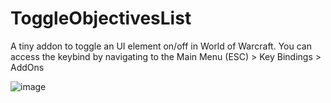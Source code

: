 # ToggleObjectivesList

A tiny addon to toggle an UI element on/off in World of Warcraft. You can access the keybind by navigating to the Main Menu (ESC) > Key Bindings > AddOns

![image](https://user-images.githubusercontent.com/16798635/153104340-64177bea-fb2c-4216-aa22-267923fed968.png)
